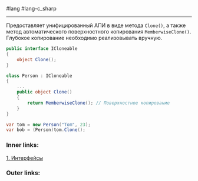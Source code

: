 #lang #lang-c_sharp  

---
Предоставляет унифицированный АПИ в виде метода `Clone()`, а также метод автоматического поверхностного копирования `MemberwiseClone()`.
Глубокое копирование необходимо реализовывать вручную.

```csharp
public interface ICloneable
{
    object Clone();
}

class Person : ICloneable
{
    ...
    public object Clone()
    {
        return MemberwiseClone(); // Поверхностное копирование
    }
}

var tom = new Person("Tom", 23);
var bob = (Person)tom.Clone();
```
### Inner links:
[1. Интерфейсы](1.%20Lang/C-sharp/0.%20Введение/3.%20Интерфейсы/1.%20Интерфейсы.md)

### Outer links:



